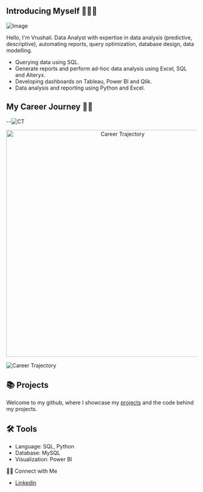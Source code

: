 ## Introducing Myself 🙋🏻‍♀️
![Image](https://github.com/user-attachments/assets/9c4e6939-0634-43a7-bfb7-e6d88e109ccb)

Hello, I'm Vrushali. Data Analyst with expertise in data analysis (predictive, descriptive), automating reports, query optimization, database design, data modelling.

 - Querying data using SQL.
 - Generate reports and perform ad-hoc data analysis using Excel, SQL and Alteryx. 
 - Developing dashboards on Tableau, Power BI and Qlik.
 - Data analysis and reporting using Python and Excel.

## My Career Journey 👩‍💻
--![CT](https://github.com/user-attachments/assets/2a46ea9b-77fd-4f2d-b884-097fce67dfca)
<div align="center">
  <img src="[https://link-to-your-image.png](https://github.com/user-attachments/assets/7f64c257-f272-4b34-ad85-715f88167812)" alt="Career Trajectory" width="600">
</div>


![Career Trajectory](https://github.com/user-attachments/assets/7f64c257-f272-4b34-ad85-715f88167812)

## 📚 Projects
Welcome to my github, where I showcase my [projects](https://github.com/vrushaliparate/Portfolio-Guide/blob/main/README.md) and the code behind my projects.

## 🛠️ Tools
 - Language: SQL, Python
 - Database: MySQL
 - Visualization: Power BI

👋🏻 Connect with Me
 - [Linkedin](https://www.linkedin.com/in/vrushaliparate)

